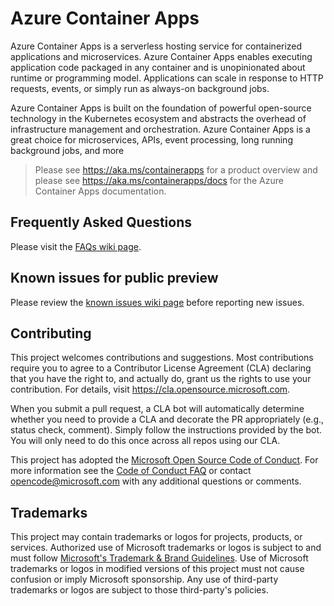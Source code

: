 # Azure Container Apps


Azure Container Apps is a serverless hosting service for containerized applications and microservices. Azure Container Apps enables executing application code packaged in any container and is unopinionated about runtime or programming model. Applications can scale in response to HTTP requests, events, or simply run as always-on background jobs.

Azure Container Apps is built on the foundation of powerful open-source technology in the Kubernetes ecosystem and abstracts the overhead of infrastructure management and orchestration. Azure Container Apps is a great choice for microservices, APIs, event processing, long running background jobs, and more

> Please see https://aka.ms/containerapps for a product overview and please see https://aka.ms/containerapps/docs for the Azure Container Apps documentation.

## Frequently Asked Questions

Please visit the [FAQs wiki page](https://github.com/microsoft/azure-container-apps/wiki/FAQs).

## Known issues for public preview

Please review the [known issues wiki page](https://github.com/microsoft/azure-container-apps/wiki/Known-Issues-for-public-preview) before reporting new issues.

## Contributing

This project welcomes contributions and suggestions.  Most contributions require you to agree to a
Contributor License Agreement (CLA) declaring that you have the right to, and actually do, grant us
the rights to use your contribution. For details, visit https://cla.opensource.microsoft.com.

When you submit a pull request, a CLA bot will automatically determine whether you need to provide
a CLA and decorate the PR appropriately (e.g., status check, comment). Simply follow the instructions
provided by the bot. You will only need to do this once across all repos using our CLA.

This project has adopted the [Microsoft Open Source Code of Conduct](https://opensource.microsoft.com/codeofconduct/).
For more information see the [Code of Conduct FAQ](https://opensource.microsoft.com/codeofconduct/faq/) or
contact [opencode@microsoft.com](mailto:opencode@microsoft.com) with any additional questions or comments.

## Trademarks

This project may contain trademarks or logos for projects, products, or services. Authorized use of Microsoft 
trademarks or logos is subject to and must follow 
[Microsoft's Trademark & Brand Guidelines](https://www.microsoft.com/en-us/legal/intellectualproperty/trademarks/usage/general).
Use of Microsoft trademarks or logos in modified versions of this project must not cause confusion or imply Microsoft sponsorship.
Any use of third-party trademarks or logos are subject to those third-party's policies.
